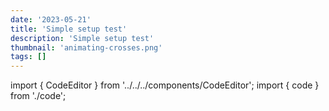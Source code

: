 ```yaml
---
date: '2023-05-21'
title: 'Simple setup test'
description: 'Simple setup test'
thumbnail: 'animating-crosses.png'
tags: []
---
```


import { CodeEditor } from '../../../components/CodeEditor';
import { code } from './code';

<CodeEditor code={code} canvasId="test1" >
    <canvas  width="600" height="500" id="test1"></canvas>
</CodeEditor>
